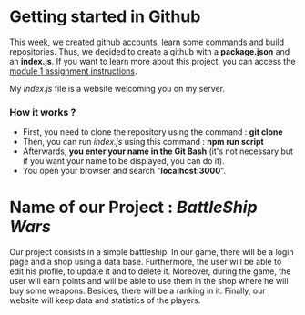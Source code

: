 # Getting started in **Github**
This week, we created github accounts, learn some commands and build repositories.
Thus, we decided to create a github with a **package.json** and an **index.js**.
If you want to learn more about this project, you can access the [module 1 assignment instructions](https://uciunex.instructure.com/courses/16458/assignments/200842).

My _index.js_ file is a website welcoming you on my server.

### How it works ?
- First, you need to clone the repository using the command : **git clone**
- Then, you can run _index.js_ using this command : **npm run script**
- Afterwards, **you enter your name in the Git Bash** (it's not necessary but if you want your name to be displayed, you can do it).
- You open your browser and search "**localhost:3000**".

# Name of our Project : **_BattleShip Wars_**
Our project consists in a simple battleship. In our game, there will be a login page and a shop using a data base.
Furthermore, the user will be able to edit his profile, to update it and to delete it.
Moreover, during the game, the user will earn points and will be able to use them in the shop where he will buy some weapons.
Besides, there will be a ranking in it.
Finally, our website will keep data and statistics of the players.